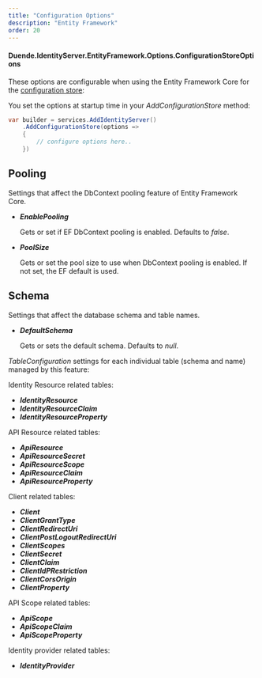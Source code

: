 ```yaml
---
title: "Configuration Options"
description: "Entity Framework"
order: 20
---
```


#### Duende.IdentityServer.EntityFramework.Options.ConfigurationStoreOptions

These options are configurable when using the Entity Framework Core for the [configuration store](../data/configuration):

You set the options at startup time in your *AddConfigurationStore* method:

```cs
var builder = services.AddIdentityServer()
    .AddConfigurationStore(options =>
    {
        // configure options here..
    })
```

## Pooling

Settings that affect the DbContext pooling feature of Entity Framework Core.

* ***EnablePooling***

    Gets or set if EF DbContext pooling is enabled. Defaults to *false*.

    
* ***PoolSize***

    Gets or set the pool size to use when DbContext pooling is enabled. If not set, the EF default is used.

    
## Schema

Settings that affect the database schema and table names.

* ***DefaultSchema***

    Gets or sets the default schema. Defaults to *null*.

*TableConfiguration* settings for each individual table (schema and name) managed by this feature:

Identity Resource related tables:

* ***IdentityResource***
* ***IdentityResourceClaim***
* ***IdentityResourceProperty***

API Resource related tables:

* ***ApiResource***
* ***ApiResourceSecret***
* ***ApiResourceScope***
* ***ApiResourceClaim***
* ***ApiResourceProperty***

Client related tables:

* ***Client***
* ***ClientGrantType***
* ***ClientRedirectUri***
* ***ClientPostLogoutRedirectUri***
* ***ClientScopes***
* ***ClientSecret***
* ***ClientClaim***
* ***ClientIdPRestriction***
* ***ClientCorsOrigin***
* ***ClientProperty*** 

API Scope related tables:

* ***ApiScope***
* ***ApiScopeClaim***
* ***ApiScopeProperty***

Identity provider related tables:

* ***IdentityProvider***

